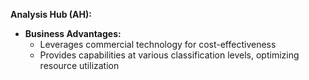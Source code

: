 **Analysis Hub (AH):**
- **Business Advantages:**
  - Leverages commercial technology for cost-effectiveness
  - Provides capabilities at various classification levels, optimizing resource utilization
